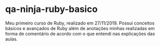 # qa-ninja-ruby-basico
Meu primeiro curso de Ruby, realizado em 27/11/2019. Possui conceitos básicos e avançados de Ruby além de anotações minhas realizadas em forma de comentário de acordo com o que entendi nas explicações das aulas.
